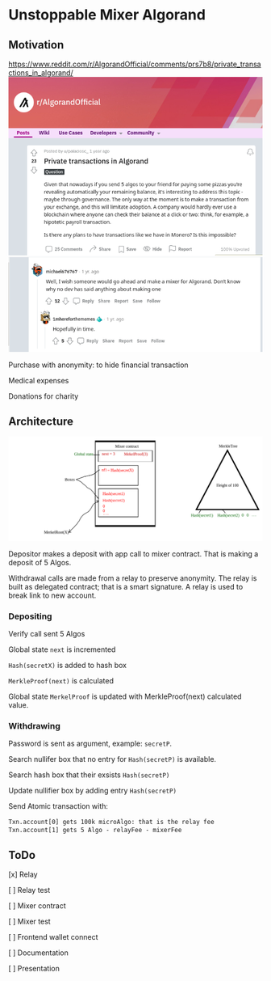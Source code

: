# Unstoppable Mixer Algorand

## Motivation

https://www.reddit.com/r/AlgorandOfficial/comments/prs7b8/private_transactions_in_algorand/
![reddit post about anonymity](./docs/um_reddit.png)
![reddit response on post](./docs/um_reddit_resp.png)

Purchase with anonymity: to hide financial transaction

Medical expenses

Donations for charity

## Architecture

![Mixer idea drawing](./docs/Mixer_idea.jpg)

Depositor makes a deposit with app call to mixer contract. That is making a deposit of 5 Algos.

Withdrawal calls are made from a relay to preserve anonymity.
The relay is built as delegated contract; that is a smart signature.
A relay is used to break link to new account.

### Depositing

Verify call sent 5 Algos

Global state `next` is incremented

`Hash(secretX)` is added to hash box

`MerkleProof(next)` is calculated

Global state `MerkelProof` is updated with MerkleProof(next) calculated value.

### Withdrawing

Password is sent as argument, example: `secretP`.

Search nullifer box that no entry for `Hash(secretP)` is available.

Search hash box that their exsists `Hash(secretP)`

Update nullifier box by adding entry `Hash(secretP)`

Send Atomic transaction with:

```
Txn.account[0] gets 100k microAlgo: that is the relay fee
Txn.account[1] gets 5 Algo - relayFee - mixerFee
```

## ToDo

[x] Relay

[ ] Relay test

[ ] Mixer contract

[ ] Mixer test

[ ] Frontend wallet connect

[ ] Documentation

[ ] Presentation

